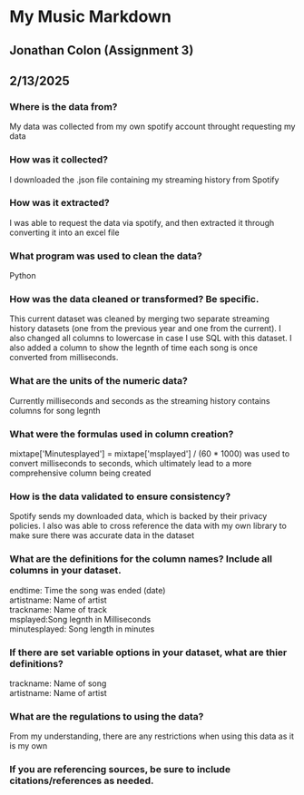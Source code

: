 # My Music Markdown
## Jonathan Colon (Assignment 3)
## 2/13/2025<br>

### Where is the data from? ​

My data was collected from my own spotify account throught requesting my data<br>

### How was it collected?​
I downloaded the .json file containing my streaming history from Spotify
<br>
### How was it extracted?​
I was able to request the data via spotify, and then extracted it through converting it into an excel file<br>

### What program was used to clean the data?​
Python<br>

### How was the data cleaned or transformed? Be specific.​
This current dataset was cleaned by merging two separate streaming history datasets (one from the previous year and one from the current). I also changed all columns to lowercase in case I use SQL with this dataset.
I also added a column to show the legnth of time each song is once converted from milliseconds.<br>


### What are the units of the numeric data?​
Currently milliseconds and seconds as the streaming history contains columns for song legnth <br>

### What were the formulas used in column creation?​<br>

mixtape['Minutesplayed'] = mixtape['msplayed'] / (60 * 1000) was used to convert milliseconds to seconds, which ultimately lead to a more comprehensive column being created<br>

### How is the data validated to ensure consistency?​

Spotify sends my downloaded data, which is backed by their privacy policies. I also was able to cross reference the data with my own library to make sure there was accurate data in the dataset

### What are the definitions for the column names? Include all columns in your dataset.​
endtime: Time the song was ended (date)<br>
artistname: Name of artist<br>
trackname: Name of track<br>
msplayed:Song legnth in Milliseconds<br> 
minutesplayed: Song length in minutes<br>

### If there are set variable options in your dataset, what are thier definitions? ​
trackname: Name of song<br>
artistname: Name of artist



### What are the regulations to using the data? 
From my understanding, there are any restrictions when using this data as it is my own<br>

### If you are referencing sources, be sure to include citations/references as needed.

